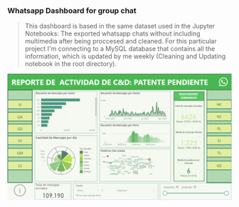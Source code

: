 ### Whatsapp Dashboard for group chat

>This dashboard is based in the same dataset used in the Jupyter Notebooks: The exported whatsapp chats without including multimedia after being proccesed and cleaned. For this particular project I'm connecting to a MySQL database that contains all the information, which is updated by me weekly (Cleaning and Updating notebook in the root directory).

![](https://github.com/JhoaoAle/WhatsappDashboard/blob/main/PowerBI/Pictures/Markdown/GroupMember.png?raw=true)
